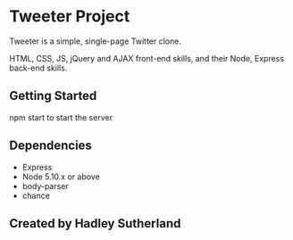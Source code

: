 # Tweeter Project

Tweeter is a simple, single-page Twitter clone.

 HTML, CSS, JS, jQuery and AJAX front-end skills, and their Node, Express back-end skills.

## Getting Started

npm start to start the server

## Dependencies

- Express
- Node 5.10.x or above
- body-parser
- chance

## Created by Hadley Sutherland